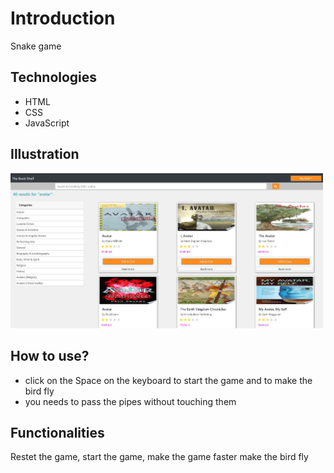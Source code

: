 # Introduction
Snake game 

## Technologies
- HTML
- CSS
- JavaScript

## Illustration
<img src="https://raw.githubusercontent.com/Avshalom-Mogos/the-book-shelf-MERN/master/readmeIMG.JPG" width="500"/>

## How to use?
- click on the Space on the keyboard to start the game and to make the bird fly
- you needs to pass the pipes without touching them

## Functionalities
Restet the game, start the game,
make the game faster
make the bird fly
